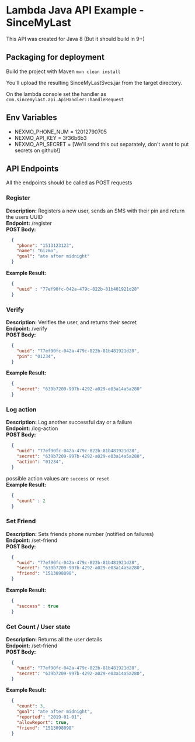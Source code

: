 # Lambda Java API Example - SinceMyLast
This API was created for Java 8 (But it should build in 9+)

## Packaging for deployment
Build the project with Maven
`mvn clean install`

You'll upload the resulting SinceMyLastSvcs.jar from the target directory.

On the lambda console set the handler as `com.sincemylast.api.ApiHandler::handleRequest`

## Env Variables
* NEXMO_PHONE_NUM = 12012790705
* NEXMO_API_KEY = 3f36b6b3
* NEXMO_API_SECRET = [We'll send this out separately, don't want to put secrets on github!]

## API Endpoints
All the endpoints should be called as POST requests

### Register
**Description:** Registers a new user, sends an SMS with their pin and return the users UUID  
**Endpoint:** /register  
**POST Body:**  
```json
  {
    "phone": "1513123123",
    "name": "Gizmo",
    "goal": "ate after midnight"
  }
```
**Example Result:**  
```json
  {
    "uuid" : "77ef90fc-042a-479c-822b-81b481921d28"
  }
```

### Verify
**Description:** Verifies the user, and returns their secret  
**Endpoint:** /verify  
**POST Body:**  
```json
  {
    "uuid": "77ef90fc-042a-479c-822b-81b481921d28",
    "pin": "01234",
  }
``` 
**Example Result:**  
```json
  {
    "secret": "639b7209-997b-4292-a029-e03a14a5a280"
  }
```  

### Log action  
**Description:** Log another successful day or a failure  
**Endpoint:** /log-action  
**POST Body:**  
```json
  {
    "uuid": "77ef90fc-042a-479c-822b-81b481921d28",
    "secret": "639b7209-997b-4292-a029-e03a14a5a280",
    "action": "01234",
  }
```
possible action values are `success` or `reset`  
**Example Result:**  
```json
  {
    "count" : 2
  }
```  

### Set Friend
**Description:** Sets friends phone number (notified on failures)  
**Endpoint:** /set-friend  
**POST Body:**  
```json
  {
    "uuid": "77ef90fc-042a-479c-822b-81b481921d28",
    "secret": "639b7209-997b-4292-a029-e03a14a5a280",
    "friend": "1513098098",
  }
```
**Example Result:**  
```json
  {
    "success" : true
  }
```  

### Get Count / User state
**Description:** Returns all the user details  
**Endpoint:** /set-friend  
**POST Body:**  
```json
  {
    "uuid": "77ef90fc-042a-479c-822b-81b481921d28",
    "secret": "639b7209-997b-4292-a029-e03a14a5a280",
  }
```
**Example Result:**  
```json
  {
    "count": 3,
    "goal": "ate after midnight",
    "reported": "2019-01-01",
    "allowReport": true,
    "friend": "1513098098"
  }
```  
